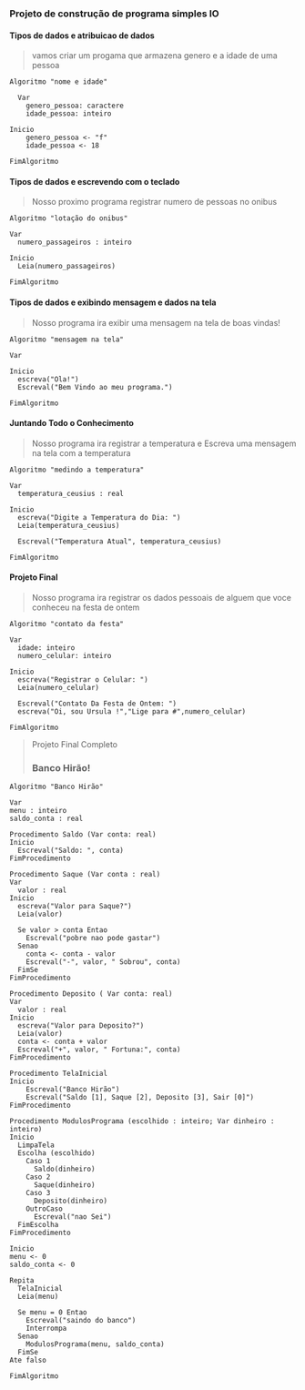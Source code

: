 

### Projeto de construção de programa simples IO
  
  #### Tipos de dados e atribuicao de dados
  
  > vamos criar um progama que armazena genero e a idade de uma pessoa

~~~ alg
Algoritmo "nome e idade"

  Var
    genero_pessoa: caractere
    idade_pessoa: inteiro

Inicio
    genero_pessoa <- "f"
    idade_pessoa <- 18

FimAlgoritmo
~~~

  #### Tipos de dados e escrevendo com o teclado
  
  > Nosso proximo programa registrar numero de pessoas no onibus

~~~
Algoritmo "lotação do onibus"

Var
  numero_passageiros : inteiro
  
Inicio
  Leia(numero_passageiros)

FimAlgoritmo
~~~

  #### Tipos de dados e exibindo mensagem e dados na tela

  > Nosso programa ira exibir uma mensagem na tela de boas vindas!

~~~
Algoritmo "mensagem na tela"

Var
  
Inicio
  escreva("Ola!")
  Escreval("Bem Vindo ao meu programa.")
    
FimAlgoritmo
~~~ 

  #### Juntando Todo o Conhecimento
  
  > Nosso programa ira registrar a temperatura e Escreva uma mensagem na tela com a temperatura 

~~~
Algoritmo "medindo a temperatura"

Var
  temperatura_ceusius : real

Inicio
  escreva("Digite a Temperatura do Dia: ")
  Leia(temperatura_ceusius)

  Escreval("Temperatura Atual", temperatura_ceusius)
    
FimAlgoritmo
~~~

  #### Projeto Final

  > Nosso programa ira registrar os dados pessoais de alguem que voce conheceu na festa de ontem

~~~
Algoritmo "contato da festa"

Var
  idade: inteiro
  numero_celular: inteiro

Inicio
  escreva("Registrar o Celular: ")
  Leia(numero_celular)
  
  Escreval("Contato Da Festa de Ontem: ")
  escreva("Oi, sou Ursula !","Lige para #",numero_celular)

FimAlgoritmo
~~~


  >  Projeto Final Completo
  > ### Banco Hirão!
  ~~~ alg
Algoritmo "Banco Hirão"

Var
  menu : inteiro
  saldo_conta : real

  Procedimento Saldo (Var conta: real)
  Inicio
    Escreval("Saldo: ", conta)
  FimProcedimento

  Procedimento Saque (Var conta : real)
  Var 
    valor : real
  Inicio
    escreva("Valor para Saque?")
    Leia(valor)

    Se valor > conta Entao
      Escreval("pobre nao pode gastar")
    Senao
      conta <- conta - valor
      Escreval("-", valor, " Sobrou", conta)
    FimSe
  FimProcedimento

  Procedimento Deposito ( Var conta: real)
  Var
    valor : real
  Inicio 
    escreva("Valor para Deposito?")
    Leia(valor)
    conta <- conta + valor
    Escreval("+", valor, " Fortuna:", conta)
  FimProcedimento

  Procedimento TelaInicial
  Inicio
      Escreval("Banco Hirão")
      Escreval("Saldo [1], Saque [2], Deposito [3], Sair [0]")
  FimProcedimento

  Procedimento ModulosPrograma (escolhido : inteiro; Var dinheiro : inteiro)
  Inicio
    LimpaTela
    Escolha (escolhido)
      Caso 1
        Saldo(dinheiro)
      Caso 2
        Saque(dinheiro)
      Caso 3
        Deposito(dinheiro)
      OutroCaso
        Escreval("nao Sei")
    FimEscolha
  FimProcedimento

Inicio
  menu <- 0
  saldo_conta <- 0

  Repita
    TelaInicial    
    Leia(menu)

    Se menu = 0 Entao
      Escreval("saindo do banco")
      Interrompa
    Senao
      ModulosPrograma(menu, saldo_conta)
    FimSe
  Ate falso

FimAlgoritmo
~~~

